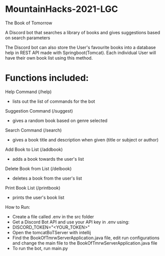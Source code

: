 # MountainHacks-2021-LGC

The Book of Tomorrow 

A Discord bot that searches a library of books and gives suggestions based on search parameters

The Discord bot can also store the User's favourite books into a database help in REST API made with Springboot(Tomcat). Each individual User will have their own book list using this method.

# Functions included:

Help Command (/help)
 - lists out the list of commands for the bot 
 
Suggestion Command (/suggest)
 - gives a random book based on genre selected 
 
Search Command (/search)
 - gives a book title and description when given (title or subject or author) 
 
Add Book to List (/addbook)
 - adds a book towards the user's list

Delete Book from List (/delbook)
 - deletes a book from the user's list

Print Book List (/printbook)
 - prints the user's book list
 
 
How to Run:
 - Create a file called .env in the src folder
 - Get a Discord Bot API and use your API key in .env using:
 - DISCORD_TOKEN="<YOUR_TOKEN>"
 - Open the tomcatBoTServer with intellij
 - Find the BookOfTmrwServerApplication.java file, edit run configurations and change the main file to the BookOfTmrwServerApplication.java file
 - To run the bot, run main.py
